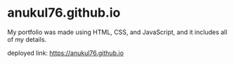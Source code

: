 # anukul76.github.io

My portfolio was made using HTML, CSS, and JavaScript, and it includes all of my details.

deployed link: https://anukul76.github.io
